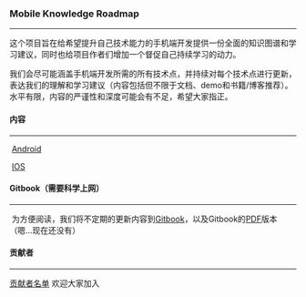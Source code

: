### Mobile Knowledge Roadmap

***

​	这个项目旨在给希望提升自己技术能力的手机端开发提供一份全面的知识图谱和学习建议，同时也给项目作者们增加一个督促自己持续学习的动力。

​	我们会尽可能涵盖手机端开发所需的所有技术点，并持续对每个技术点进行更新，表达我们的理解和学习建议（内容包括但不限于文档、demo和书籍/博客推荐）。水平有限，内容的严谨性和深度可能会有不足，希望大家指正。

#### 内容

------

​	[Android](Android/Overview.md)

​	[IOS](IOS/Overview.md)

#### Gitbook（需要科学上网）

------

​	为方便阅读，我们将不定期的更新内容到[Gitbook](https://beacon-1.gitbook.io/mobile-knowledge-roadmap/)，以及Gitbook的[PDF]()版本（嗯...现在还没有）

#### 贡献者

------

[贡献者名单](wiki) 欢迎大家加入